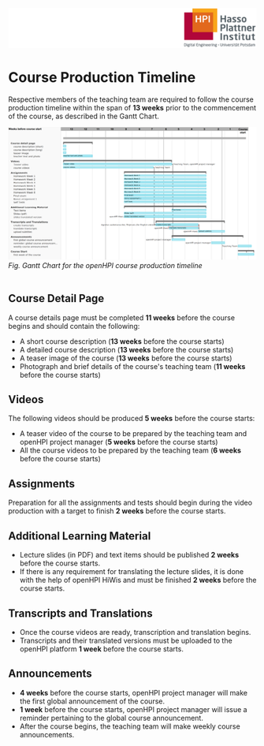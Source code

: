 ![HPI Logo](../../img/HPI_Logo.png)

# Course Production Timeline  

Respective members of the teaching team are required to follow the course production timeline within the span of ****13 weeks**** prior to the commencement of the course, as described in the Gantt Chart.  

![Gantt Chart](../../img/Gantt_Chart.png)  
*Fig. Gantt Chart for the openHPI course production timeline*  
<br>

## Course Detail Page  

A course details page must be completed **11 weeks** before the course begins and should contain the following:  

* A short course description (**13 weeks** before the course starts)
* A detailed course description (**13 weeks** before the course starts)
* A teaser image of the course (**13 weeks** before the course starts)
* Photograph and brief details of the course's teaching team (**11 weeks** before the course starts)

## Videos  
The following videos should be produced **5 weeks** before the course starts:  

* A teaser video of the course to be prepared by the teaching team and openHPI project manager (**5 weeks** before the course starts)
* All the course videos to be prepared by the teaching team (**6 weeks** before the course starts)

## Assignments  

Preparation for all the assignments and tests should begin during the video production with a target to finish **2 weeks** before the course starts.

## Additional Learning Material  

* Lecture slides (in PDF) and text items should be published **2 weeks** before the course starts.  
* If there is any requirement for translating the lecture slides, it is done with the help of openHPI HiWis and must be finished **2 weeks** before the course starts.

## Transcripts and Translations   

* Once the course videos are ready, transcription and translation begins.  
* Transcripts and their translated versions must be uploaded to the openHPI platform **1 week** before the course starts.

## Announcements  

* **4 weeks** before the course starts, openHPI project manager will make the first global announcement of the course.
* **1 week** before the course starts, openHPI project manager will issue a reminder pertaining to the global course announcement.
* After the course begins, the teaching team will make weekly course announcements.

